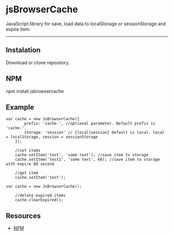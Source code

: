 # jsBrowserCache

JavaScript library for save, load data to localStorage or sessionStorage and expire item.

---

## Instalation

Download or clone repository.

## NPM

npm install jsbrowsercache

## Example

```
var cache = new JsBrowserCache({
        prefix: 'cache-', //optional parameter. Default prefix is 'cache-'.
        storage: 'session' // {local|session} default is local. local = localStorage, session = sessionStorage
    });

    //set items
    cache.setItem('test', 'some text'); //save item to storage
    cache.setItem('test1', 'some text', 60); //save item to storage with expire 60 second

    //get item
    cache.setItem('test');
```

```
var cache = new JsBrowserCache();
    
    //delete expired items
    cache.clearExpired();
```

## Resources

-   [NPM](https://www.npmjs.com/)
